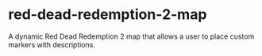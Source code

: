# red-dead-redemption-2-map
A dynamic Red Dead Redemption 2 map that allows a user to place custom markers with descriptions.

